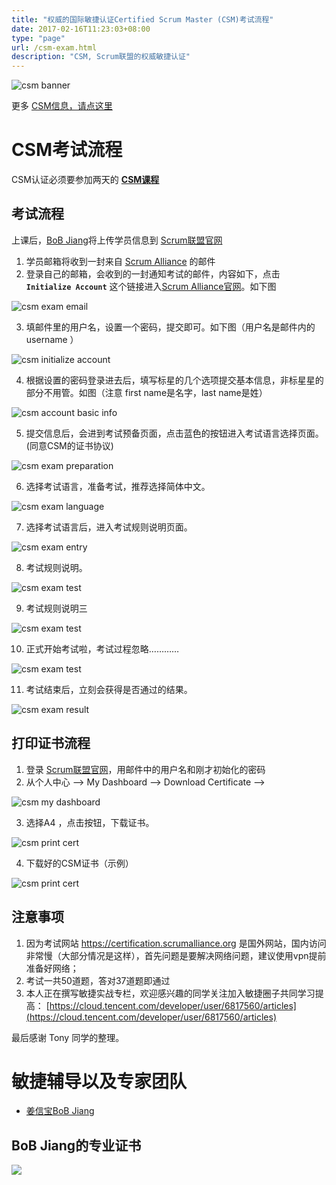 ```yaml
---
title: "权威的国际敏捷认证Certified Scrum Master (CSM)考试流程"
date: 2017-02-16T11:23:03+08:00
type: "page"
url: /csm-exam.html
description: "CSM, Scrum联盟的权威敏捷认证"
---
```


![csm banner](/images/csm-banner.png)

更多 [CSM信息，请点这里](/csm)

# CSM考试流程

CSM认证必须要参加两天的 **[CSM课程](https://appmopev1px9533.h5.xiaoeknow.com/homepage)**

## 考试流程

上课后，[BoB Jiang](/me)将上传学员信息到 [Scrum联盟官网](https://scrumalliance.org/)

1. 学员邮箱将收到一封来自 [Scrum Alliance](https://scrumalliance.org/) 的邮件
2. 登录自己的邮箱，会收到的一封通知考试的邮件，内容如下，点击 **`Initialize Account`** 这个链接进入[Scrum Alliance官网](https://scrumalliance.org/)。如下图

![csm exam email](/images/csm-exam-email-sample.png)

3. 填邮件里的用户名，设置一个密码，提交即可。如下图（用户名是邮件内的 username ）

![csm initialize account](/images/csm-init-acc.png)

4. 根据设置的密码登录进去后，填写标星的几个选项提交基本信息，非标星星的部分不用管。如图（注意 first name是名字，last name是姓）

![csm account basic info](/images/csm-account-basic.png)

5. 提交信息后，会进到考试预备页面，点击蓝色的按钮进入考试语言选择页面。(同意CSM的证书协议)

![csm exam preparation](/images/csm-exam-1.png)

6. 选择考试语言，准备考试，推荐选择简体中文。

![csm exam language](/images/csm-exam-2.png)

7. 选择考试语言后，进入考试规则说明页面。

![csm exam entry](/images/csm-exam-3.png)

8. 考试规则说明。

![csm exam test](/images/csm-exam-4.png)

9. 考试规则说明三

![csm exam test](/images/csm-exam-5.png)

10. 正式开始考试啦，考试过程忽略…………

![csm exam test](/images/csm-exam-6.png)

11. 考试结束后，立刻会获得是否通过的结果。

![csm exam result](/images/csm-exam-result.png)

## 打印证书流程

1. 登录 [Scrum联盟官网](https://scrumalliance.org/)，用邮件中的用户名和刚才初始化的密码
2. 从个人中心 --> My Dashboard --> Download Certificate --> 

![csm my dashboard](/images/csm-dashboard.png)

3. 选择A4 ，点击按钮，下载证书。

![csm print cert](/images/csm-print.png)

4. 下载好的CSM证书（示例）

![csm print cert](/images/csm-sample.png)

## 注意事项

1. 因为考试网站 https://certification.scrumalliance.org 是国外网站，国内访问非常慢（大部分情况是这样），首先问题是要解决网络问题，建议使用vpn提前准备好网络；
2. 考试一共50道题，答对37道题即通过
3. 本人正在撰写敏捷实战专栏，欢迎感兴趣的同学关注加入敏捷圈子共同学习提高：
[https://cloud.tencent.com/developer/user/6817560/articles](https://cloud.tencent.com/developer/user/6817560/articles)

最后感谢 Tony 同学的整理。




# 敏捷辅导以及专家团队

- [姜信宝BoB Jiang](/me)

## BoB Jiang的专业证书
![](/images/bob-all-certs.jpg)
